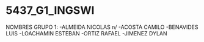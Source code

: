 # 5437_G1_INGSWI
NOMBRES GRUPO 1:
-ALMEIDA NICOLAS n/
-ACOSTA CAMILO
-BENAVIDES LUIS
-LOACHAMIN ESTEBAN
-ORTIZ RAFAEL
-JIMENEZ DYLAN
